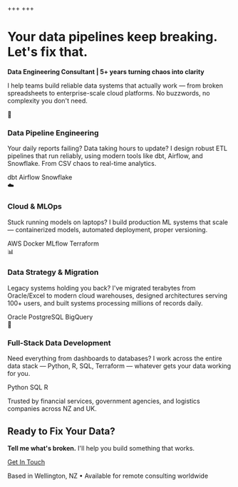 +++
+++

# Your data pipelines keep breaking. Let's fix that.

**Data Engineering Consultant | 5+ years turning chaos into clarity**

I help teams build reliable data systems that actually work — from broken spreadsheets to enterprise-scale cloud platforms. No buzzwords, no complexity you don't need.

<div class="services-preview">
    <div class="service-card">
        <span class="service-icon">🔧</span>
        <h3>Data Pipeline Engineering</h3>
        <p>Your daily reports failing? Data taking hours to update? I design robust ETL pipelines that run reliably, using modern tools like dbt, Airflow, and Snowflake. From CSV chaos to real-time analytics.</p>
        <div class="tech-tags">
            <span class="tech-tag">dbt</span>
            <span class="tech-tag">Airflow</span>
            <span class="tech-tag">Snowflake</span>
        </div>
    </div>
    <div class="service-card">
        <span class="service-icon">☁️</span>
        <h3>Cloud & MLOps</h3>
        <p>Stuck running models on laptops? I build production ML systems that scale — containerized models, automated deployment, proper versioning.</p>
        <div class="tech-tags">
            <span class="tech-tag">AWS</span>
            <span class="tech-tag">Docker</span>
            <span class="tech-tag">MLflow</span>
            <span class="tech-tag">Terraform</span>
        </div>
    </div>
    <div class="service-card">
        <span class="service-icon">📊</span>
        <h3>Data Strategy & Migration</h3>
        <p>Legacy systems holding you back? I've migrated terabytes from Oracle/Excel to modern cloud warehouses, designed architectures serving 100+ users, and built systems processing millions of records daily.</p>
        <div class="tech-tags">
            <span class="tech-tag">Oracle</span>
            <span class="tech-tag">PostgreSQL</span>
            <span class="tech-tag">BigQuery</span>
        </div>
    </div>
    <div class="service-card">
        <span class="service-icon">🚀</span>
        <h3>Full-Stack Data Development</h3>
        <p>Need everything from dashboards to databases? I work across the entire data stack — Python, R, SQL, Terraform — whatever gets your data working for you.</p>
        <div class="tech-tags">
            <span class="tech-tag">Python</span>
            <span class="tech-tag">SQL</span>
            <span class="tech-tag">R</span>
        </div>
    </div>
</div>

Trusted by financial services, government agencies, and logistics companies across NZ and UK.

<div class="hero-cta">
    <h2>Ready to Fix Your Data?</h2>
    <p><strong>Tell me what's broken.</strong> I'll help you build something that works.</p>
    <a href="mailto:lewin.a.f@gmail.com?subject=Data%20Engineering%20Help&body=Hi%20Lewin,%0D%0A%0D%0AI%20need%20help%20with:%0D%0A%0D%0A[Describe%20your%20data%20challenge%20here]" class="contact-button">
        <i class="fas fa-envelope"></i>
        Get In Touch
    </a>
    <p class="location-text">Based in Wellington, NZ • Available for remote consulting worldwide</p>
</div>
